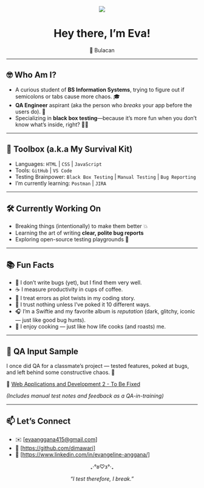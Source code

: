 <p align="center">
  <img src="https://readme-typing-svg.demolab.com?font=Fira+Code&pause=1000&color=00BFFF&center=true&vCenter=true&width=435&lines=Testing+Enthusiast;QA-in-Training;Breaking+for+the+Better" />
</p>


<h1 align="center">Hey there, I’m Eva!</h1>
<p align="center">📍 Bulacan </p>

---

## 🤓 Who Am I?

- A curious student of **BS Information Systems**, trying to figure out if semicolons or tabs cause more chaos. 🎓
- **QA Engineer** aspirant (aka the person who *breaks* your app before the users do). 🧪
- Specializing in **black box testing**—because it’s more fun when you don’t know what’s inside, right? 🕵️‍♀️

---

## 🧰 Toolbox (a.k.a My Survival Kit)

- Languages: `HTML` | `CSS` | `JavaScript`  
- Tools: `GitHub` | `VS Code`   
- Testing Brainpower: `Black Box Testing` | `Manual Testing` | `Bug Reporting`
- I’m currently learning: `Postman` | `JIRA`

---

## 🛠️ Currently Working On

- Breaking things (intentionally) to make them better 💥  
- Learning the art of writing **clear, polite bug reports**  
- Exploring open-source testing playgrounds 🧩

---

## 📚 Fun Facts

- 🐛 I don’t write bugs (yet), but I find them very well.  
- ☕ I measure productivity in cups of coffee.  
- 🧠 I treat errors as plot twists in my coding story.  
- 🧷 I trust nothing unless I’ve poked it 10 different ways.  
- 🎧 I’m a Swiftie and my favorite album is *reputation* (dark, glitchy, iconic — just like good bug hunts).  
- 🍳 I enjoy cooking — just like how life cooks (and roasts) me.

---

## 📂 QA Input Sample

I once did QA for a classmate’s project — tested features, poked at bugs, and left behind some constructive chaos. 🐞

📄 [Web Applications and Development 2 - To Be Fixed](https://docs.google.com/spreadsheets/d/10v0ha6Bz_b8PyYRAhvoODsVBKwMMzp-a-xshPHCuoUs/edit?usp=sharing)

_(Includes manual test notes and feedback as a QA-in-training)_
  
---

## 📫 Let’s Connect

- ✉️ [evaanggana415@gmail.com]  
- 🐙 [https://github.com/dimawari]
- 💼 [https://www.linkedin.com/in/evangeline-anggana/]



<p align="center">₊‧°𐐪♡𐑂°‧₊


<p align="center"><i>“I test therefore, I break.”</i></p>



